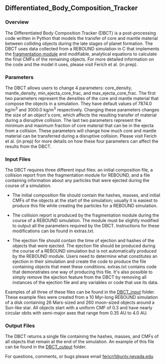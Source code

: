 ## Differentiated_Body_Composition_Tracker
### Overview

The Differentiated Body Composition Tracker (DBCT) is a post-processing code written in Python that models the transfer of core and mantle material between colliding objects during the late stages of planet formation. The DBCT uses data collected from a REBOUND simulation in C that implements the [fragmentation module](https://github.com/ANNACRNN/REBOUND_fragmentation) and modifiable, analytical equations to calculate the final CMFs of the remaining objects. For more detailed information on the code and the model it uses, please visit Ferich et al. (in prep).

### Parameters

The DBCT allows users to change 4 parameters: core_density, mantle_density, min_ejecta_core_frac, and max_ejecta_core_frac. The first two parameters represent the densities of the core and mantle material that compose the objects in a simulation. They have default values of 7874.0 kg/m<sup>3</sup> and 3000.0 kg/m<sup>3</sup> respectively. Changing these parameters changes the size of an object's core, which affects the resulting transfer of material during a disruptive collision. The last two parameters represent the minimum and maximum fraction of core material that can be in the ejecta from a collision. These parameters will change how much core and mantle material can be transferred during a disruptive collision. Please visit Ferich et al. (in prep) for more details on how these four parameters can affect the results from the DBCT.

### Input Files

The DBCT requires three different input files: an initial composition file, a collision report from the fragmentation module for REBOUND, and a file containing information about any particles that were ejected during the course of a simulation. 

- The initial composition file should contain the hashes, masses, and initial CMFs of the objects at the start of the simulation; usually it is easiest to produce this file while creating the particles for a REBOUND simulation. 

- The collision report is produced by the fragmentation module during the course of a REBOUND simulation. The module must be slightly modified to output all the parameters required by the DBCT. Instructions for these modifications can be found in extras.txt. 

- The ejection file should contain the time of ejection and hashes of the objects that were ejected. The ejection file should be produced during the course of a REBOUND simulation but is not automatically produced by the REBOUND module. Users need to determine what constitutes an ejection in their simulation and create the code to produce the file containing objects that meet these conditions. extras.txt contains code that demonstrates one way of producing this file. It's also possible to simply remove the ejection feature from the DBCT by removing all instances of the ejection file and any variables or code that use its data. 

Examples of all three of these files can be found in the [DBCT_input](DBCT_input/) folder. These example files were created from a 10 Myr-long REBOUND simulation of a disk containing 26 Mars-sized and 260 moon-sized objects around a Sun-like star. All objects start with a uniform CMF of 0.3 and have nearly circular obits with semi-major axes that range from 0.35 AU to 4.0 AU. 

### Output Files

The DBCT returns a single file containing the hashes, masses, and CMFs of all objects that remain at the end of the simulation. An example of this file can be found in the [DBCT_output](DBCT_output/) folder. 

For questions, comments, or bugs please email fericn1@unlv.nevada.edu
